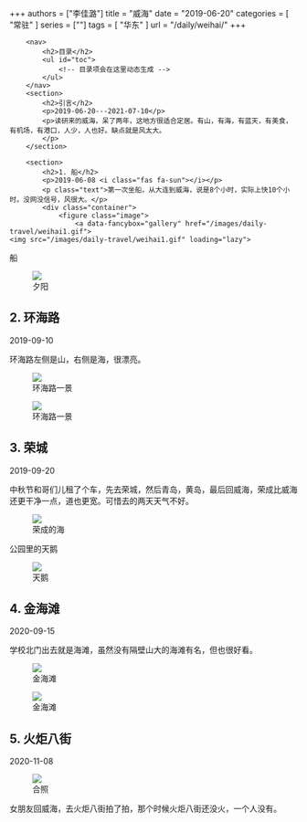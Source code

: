 +++
authors = ["李佳潞"]
title = "威海"
date = "2019-06-20"
categories = [
    "常驻"
]
series = [""]
tags = [
    "华东"
]
url = "/daily/weihai/"
+++
<!DOCTYPE html>
<html lang="zh-CN">
<head>
    <meta charset="UTF-8">
    <meta name="viewport" content="width=device-width, initial-scale=1.0">
    <link rel="stylesheet" href="/assets/css/styles.css">
    <script src="/assets/js/toc.js"></script>    
</head>
<body>
    <article>
        
        <nav>
            <h2>目录</h2>
            <ul id="toc">
                <!-- 目录项会在这里动态生成 -->
            </ul>
        </nav>
        <section>
            <h2>引言</h2>
            <p>2019-06-20---2021-07-10</p>
            <p>读研来的威海，呆了两年，这地方很适合定居。有山，有海，有蓝天，有美食，有机场，有港口，人少，人也好。缺点就是风太大。
            </p>
        </section>
        
        <section>
            <h2>1. 船</h2>
            <p>2019-06-08 <i class="fas fa-sun"></i></p>
            <p class="text">第一次坐船，从大连到威海，说是8个小时，实际上快10个小时。没网没信号，风很大。</p>
            <div class="container">
                <figure class="image">
                    <a data-fancybox="gallery" href="/images/daily-travel/weihai1.gif">
    <img src="/images/daily-travel/weihai1.gif" loading="lazy">
</a>
                    <figcaption>船</figcaption>
                </figure>
            </div>
            <div class="container">
                <figure class="image">
                    <a data-fancybox="gallery" href="/images/daily-travel/weihai2.gif">
    <img src="/images/daily-travel/weihai2.gif" loading="lazy">
</a>
                    <figcaption>夕阳</figcaption>
                </figure>
            </div>
        </section>
        <section>
            <h2>2. 环海路</h2>
            <p>2019-09-10 <i class="fas fa-sun"></i></p>
            <p class="text">环海路左侧是山，右侧是海，很漂亮。</p>
            <div class="container">
                <figure class="image">
                    <a data-fancybox="gallery" href="/images/daily-travel/weihai1.jpg">
    <img src="/images/daily-travel/weihai1.jpg" loading="lazy">
</a>
                    <figcaption>环海路一景</figcaption>
                </figure>
            </div>
            <div class="container">
                <figure class="image">
                    <a data-fancybox="gallery" href="/images/daily-travel/weihai2.jpg">
    <img src="/images/daily-travel/weihai2.jpg" loading="lazy">
</a>
                    <figcaption>环海路一景</figcaption>
                </figure>
            </div>
        </section>
        <section>
            <h2>3. 荣城</h2>
            <p>2019-09-20 <i class="fas fa-cloud"></i></p>
            <p class="text">中秋节和哥们儿租了个车，先去荣城，然后青岛，黄岛，最后回威海，荣成比威海还更干净一点，道也更宽。可惜去的两天天气不好。</p>
            <div class="container">
                <figure class="image">
                    <a data-fancybox="gallery" href="/images/daily-travel/weihai3.jpg">
    <img src="/images/daily-travel/weihai3.jpg" loading="lazy">
</a>
                    <figcaption>荣成的海</figcaption>
                </figure>
            </div>
            <div class="container">
                <p class="text">公园里的天鹅</p>
                <figure class="image">
                    <a data-fancybox="gallery" href="/images/daily-travel/weihai4.jpg">
    <img src="/images/daily-travel/weihai4.jpg" loading="lazy">
</a>
                    <figcaption>天鹅</figcaption>
                </figure>
            </div>
        </section>
        <section>
            <h2>4. 金海滩</h2>
            <p>2020-09-15 <i class="fas fa-sun"></i></p>
            <p class="text">学校北门出去就是海滩，虽然没有隔壁山大的海滩有名，但也很好看。</p>
            <div class="container">
                <figure class="image">
                    <a data-fancybox="gallery" href="/images/daily-travel/weihai5.jpg">
    <img src="/images/daily-travel/weihai5.jpg" loading="lazy">
</a>
                    <figcaption>金海滩</figcaption>
                </figure>
            </div>
            <div class="container">
                <figure class="image">
                    <a data-fancybox="gallery" href="/images/daily-travel/weihai8.png">
    <img src="/images/daily-travel/weihai8.png" loading="lazy">
</a>
                    <figcaption>金海滩</figcaption>
                </figure>
            </div>
        </section>
        <section>
            <h2>5. 火炬八街</h2>
            <p>2020-11-08 <i class="fas fa-cloud"></i></p>
            <div class="container">
                <figure class="image">
                    <a data-fancybox="gallery" href="/images/daily-travel/weihai7.jpg">
    <img src="/images/daily-travel/weihai7.jpg" loading="lazy">
</a>
                    <figcaption>合照</figcaption>
                </figure>
                <p class="text"> 女朋友回威海，去火炬八街拍了拍，那个时候火炬八街还没火，一个人没有。</p>
            </div>
        </section>
    </article>
</body>
</html>